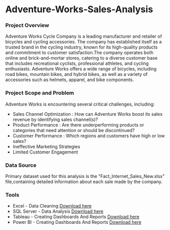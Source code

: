 # Adventure-Works-Sales-Analysis

### Project Overview
Adventure Works Cycle Company is a leading manufacturer and retailer of bicycles and cycling accessories. The company has established itself as a trusted brand in the cycling industry, known for its high-quality products and commitment to customer satisfaction.The company operates both online and brick-and-mortar stores, catering to a diverse customer base that includes recreational cyclists, professional athletes, and cycling enthusiasts. Adventure Works offers a wide range of bicycles, including road bikes, mountain bikes, and hybrid bikes, as well as a variety of accessories such as helmets, apparel, and bike components.

### Project Scope and Problem
Adventure Works is encountering several critical challenges, including:
- Sales Channel Optimization : How can Adventure Works boost its sales revenue by identifying sales channel(s)?
- Product Performance : Are there underperforming products or categories that need attention or should be discontinued?
- Customer Performance : Which regions and customers have high or low sales?
- Ineffective Marketing Strategies
- Limited Customer Engagement

### Data Source
Primary dataset used for this analysis is the "Fact_Internet_Sales_New.xlsx" file,containing detailed information about each sale made by the company.


### Tools
- Excel - Data Cleaning [Download here](https://drive.google.com/drive/folders/167eWMuQ8vl46piQcnIozyJpDr7vXhycm)
- SQL Server - Data Analysis [Download here](https://drive.google.com/drive/folders/167eWMuQ8vl46piQcnIozyJpDr7vXhycm)
- Tableau - Creating Dashboards And Reports [Download here](https://drive.google.com/drive/folders/167eWMuQ8vl46piQcnIozyJpDr7vXhycm)
- Power BI - Creating Dashboards And Reports [Download here](https://drive.google.com/drive/folders/167eWMuQ8vl46piQcnIozyJpDr7vXhycm)




